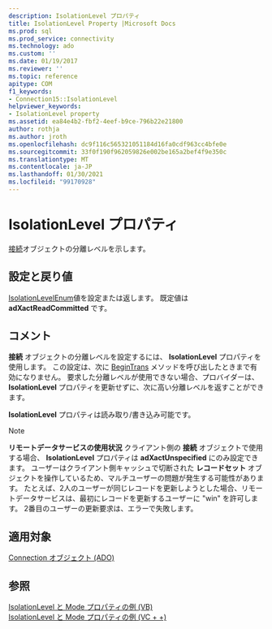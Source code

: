 ```yaml
---
description: IsolationLevel プロパティ
title: IsolationLevel Property |Microsoft Docs
ms.prod: sql
ms.prod_service: connectivity
ms.technology: ado
ms.custom: ''
ms.date: 01/19/2017
ms.reviewer: ''
ms.topic: reference
apitype: COM
f1_keywords:
- Connection15::IsolationLevel
helpviewer_keywords:
- IsolationLevel property
ms.assetid: ea84e4b2-fbf2-4eef-b9ce-796b22e21800
author: rothja
ms.author: jroth
ms.openlocfilehash: dc9f116c565321051184d16fa0cdf963cc4bfe0e
ms.sourcegitcommit: 33f0f190f962059826e002be165a2bef4f9e350c
ms.translationtype: MT
ms.contentlocale: ja-JP
ms.lasthandoff: 01/30/2021
ms.locfileid: "99170928"
---
```

# <a name="isolationlevel-property"></a>IsolationLevel プロパティ
[接続](./connection-object-ado.md)オブジェクトの分離レベルを示します。  
  
## <a name="settings-and-return-values"></a>設定と戻り値  
 [IsolationLevelEnum](./isolationlevelenum.md)値を設定または返します。 既定値は **adXactReadCommitted** です。  
  
## <a name="remarks"></a>コメント  
 **接続** オブジェクトの分離レベルを設定するには、 **IsolationLevel** プロパティを使用します。 この設定は、次に [BeginTrans](./begintrans-committrans-and-rollbacktrans-methods-ado.md) メソッドを呼び出したときまで有効になりません。 要求した分離レベルが使用できない場合、プロバイダーは、 **IsolationLevel** プロパティを更新せずに、次に高い分離レベルを返すことができます。  
  
 **IsolationLevel** プロパティは読み取り/書き込み可能です。  
  
> [!NOTE]
>  **リモートデータサービスの使用状況** クライアント側の **接続** オブジェクトで使用する場合、 **IsolationLevel** プロパティは **adXactUnspecified** にのみ設定できます。 ユーザーはクライアント側キャッシュで切断された **レコードセット** オブジェクトを操作しているため、マルチユーザーの問題が発生する可能性があります。 たとえば、2人のユーザーが同じレコードを更新しようとした場合、リモートデータサービスは、最初にレコードを更新するユーザーに "win" を許可します。 2番目のユーザーの更新要求は、エラーで失敗します。  
  
## <a name="applies-to"></a>適用対象  
 [Connection オブジェクト (ADO)](./connection-object-ado.md)  
  
## <a name="see-also"></a>参照  
 [IsolationLevel と Mode プロパティの例 (VB)](./isolationlevel-and-mode-properties-example-vb.md)   
 [IsolationLevel と Mode プロパティの例 (VC + +)](./isolationlevel-and-mode-properties-example-vc.md)